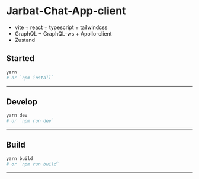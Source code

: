 # Jarbat-Chat-App-client

- vite + react + typescript + tailwindcss
- GraphQL + GraphQL-ws + Apollo-client
- Zustand

## Started

```bash
yarn
# or `npm install`
```

---

## Develop

```bash
yarn dev
# or `npm run dev`
```

---

## Build

```bash
yarn build
# or `npm run build`
```

---
